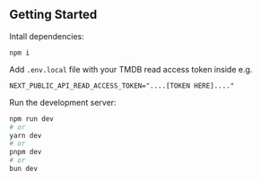 ## Getting Started

Intall dependencies:

```npm i```

Add `.env.local` file with your TMDB read access token inside e.g.

```
NEXT_PUBLIC_API_READ_ACCESS_TOKEN="....[TOKEN HERE]...."
```

Run the development server:

```bash
npm run dev
# or
yarn dev
# or
pnpm dev
# or
bun dev
```

